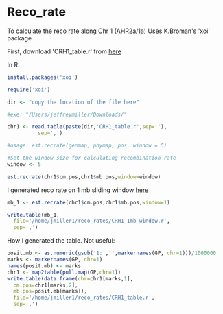 # Reco_rate

To calculate the reco rate along Chr 1 (AHR2a/1a)
Uses K.Broman's 'xoi' package

First, download 'CRH1_table.r' from [here](https://github.com/jthmiller/Reco_rate/blob/master/CRH1_table.r)

In R:

```R
install.packages('xoi')

require('xoi')

dir <- "copy the location of the file here"

#exe: "/Users/jeffreymiller/Downloads/"

chr1 <- read.table(paste(dir,'CRH1_table.r',sep=''),
          sep=',')

#usage: est.recrate(genmap, phymap, pos, window = 5)

#Set the window size for calculating recombination rate
window <- 5

est.recrate(chr1$cm.pos,chr1$mb.pos,window=window)
```

I generated reco rate on 1 mb sliding window [here](https://github.com/jthmiller/Reco_rate/blob/master/CRH1_1mb_window.r)
```R
mb_1 <- est.recrate(chr1$cm.pos,chr1$mb.pos,window=1)

write.table(mb_1,
  file='/home/jmiller1/reco_rates/CRH1_1mb_window.r',
  sep=',')
```


How I generated the table. Not useful:
```R
posit.mb <- as.numeric(gsub('1:','',markernames(GP, chr=1)))/1000000
marks <- markernames(GP, chr=1)
names(posit.mb) <- marks
chr1 <- map2table(pull.map(GP,chr=1))
write.table(data.frame(chr=chr1[marks,1],
  cm.pos=chr1[marks,2],
  mb.pos=posit.mb[marks]),
  file='/home/jmiller1/reco_rates/CRH1_table.r',
  sep=',')
```
